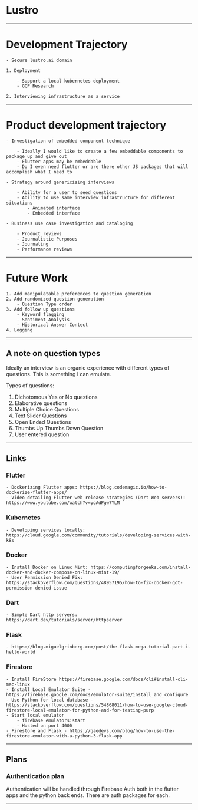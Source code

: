 # Lustro
-------------------------------------------------------------------------------------------------------------------------------------

# Development Trajectory

    - Secure lustro.ai domain

    1. Deployment

        - Support a local kubernetes deployment
        - GCP Research

    2. Interviewing infrastructure as a service
      
-------------------------------------------------------------------------------------------------------------------------------------

# Product development trajectory

    - Investigation of embedded component technique

        - Ideally I would like to create a few embeddable components to package up and give out
        - Flutter apps may be embeddable
        - Do I even need flutter or are there other JS packages that will accomplish what I need to
    
    - Strategy around genericising interviews

        - Ability for a user to seed questions
        - Ability to use same interview infrastructure for different situations
            - Animated interface
            - Embedded interface
        
    - Business use case investigation and cataloging

        - Product reviews
        - Journalistic Purposes
        - Journaling
        - Performance reviews

-------------------------------------------------------------------------------------------------------------------------------------

# Future Work

    1. Add manipulatable preferences to question generation
    2. Add randomized question generation
        - Question Type order
    3. Add follow up questions
        - Keyword flagging
        - Sentiment Analysis
        - Historical Answer Contect
    4. Logging

-------------------------------------------------------------------------------------------------------------------------------------

## A note on question types

Ideally an interview is an organic experience with different types of questions. This is something I can emulate.

Types of questions:

1. Dichotomous Yes or No questions
2. Elaborative questions
3. Multiple Choice Questions
4. Text Slider Questions
5. Open Ended Questions
6. Thumbs Up Thumbs Down Question
7. User entered question

-------------------------------------------------------------------------------------------------------------------------------------

## Links

### Flutter

    - Dockerizing Flutter apps: https://blog.codemagic.io/how-to-dockerize-flutter-apps/
    - Video detailing Flutter web release strategies (Dart Web servers): https://www.youtube.com/watch?v=yoAdPgw7YLM

### Kubernetes

    - Developing services locally: https://cloud.google.com/community/tutorials/developing-services-with-k8s
    
### Docker

    - Install Docker on Linux Mint: https://computingforgeeks.com/install-docker-and-docker-compose-on-linux-mint-19/
    - User Permission Denied Fix: https://stackoverflow.com/questions/48957195/how-to-fix-docker-got-permission-denied-issue

### Dart

    - Simple Dart http servers: https://dart.dev/tutorials/server/httpserver

### Flask

    - https://blog.miguelgrinberg.com/post/the-flask-mega-tutorial-part-i-hello-world
    
### Firestore

    - Install FireStore https://firebase.google.com/docs/cli#install-cli-mac-linux
    - Install Local Emulator Suite - https://firebase.google.com/docs/emulator-suite/install_and_configure
    - Use Python for local database - https://stackoverflow.com/questions/54868011/how-to-use-google-cloud-firestore-local-emulator-for-python-and-for-testing-purp
    - Start local emulator
        - firebase emulators:start
        - Hosted on port 4000
    - Firestore and Flask - https://gaedevs.com/blog/how-to-use-the-firestore-emulator-with-a-python-3-flask-app

-------------------------------------------------------------------------------------------------------------------------------------

## Plans

### Authentication plan

Authentication will be handled through Firebase Auth both in the flutter apps and the python back ends. There are auth packages for each.

-------------------------------------------------------------------------------------------------------------------------------------
